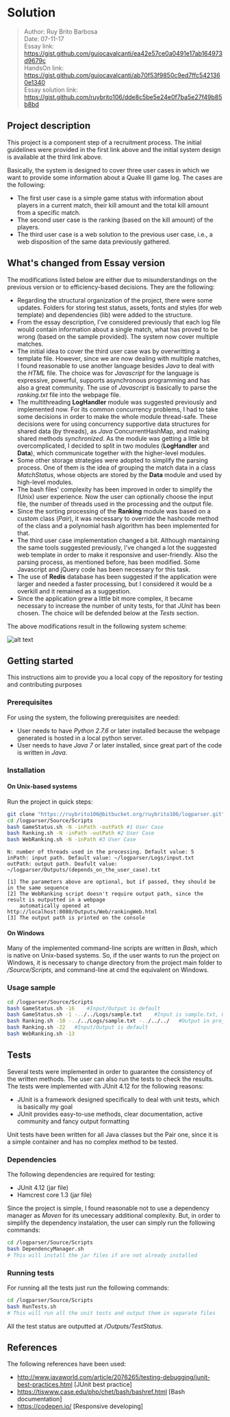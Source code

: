 # Solution
> Author: Ruy Brito Barbosa  
> Date: 07-11-17  
> Essay link: https://gist.github.com/guiocavalcanti/ea42e57ce0a0491e17ab164973d9679c  
> HandsOn link: https://gist.github.com/guiocavalcanti/ab70f53f9850c9ed7ffc5421360e1340  
> Essay solution link: https://gist.github.com/ruybrito106/dde8c5be5e24e0f7ba5e27f49b85b8bd  

## Project description

This project is a component step of a recruitment process. The initial guidelines were provided in the first link above
and the initial system design is available at the third link above.

Basically, the system is designed to cover three user cases in which we want to provide some information about a Quake III
game log. The cases are the following:

* The first user case is a simple game status with information about players in a current match, their kill amount and
the total kill amount from a specific match.
* The second user case is the ranking (based on the kill amount) of the players.
* The third user case is a web solution to the previous user case, i.e., a web disposition of the same data previously gathered.

## What's changed from Essay version

The modifications listed below are either due to misunderstandings on the previous version or to efficiency-based decisions.
They are the following:

* Regarding the structural organization of the project, there were some updates. Folders for storing test status, assets, fonts and styles (for web template) and dependencies (lib) were added to the structure.
* From the essay description, I've considered previously that each log file would contain information about a single match,
what has proved to be wrong (based on the sample provided). The system now cover multiple matches.
* The initial idea to cover the third user case was by overwritting a template file. However, since we are now dealing with
multiple matches, I found reasonable to use another language besides *Java* to deal with the *HTML* file. The choice was for
*Javascript* for the language is expressive, powerful, supports asynchronous programming and has also a great community.
The use of *Javascript* is basically to parse the *ranking.txt* file into the webpage file.
* The multithreading **LogHandler** module was suggested previously and implemented now. For its common concurrency problems,
I had to take some decisions in order to make the whole module thread-safe. These decisions were for using concurrency
supportive data structures for shared data (by threads), as *Java* ConcurrentHashMap, and making shared methods *synchronized*.
As the module was getting a little bit overcomplicated, I decided to split in two modules (**LogHandler** and **Data**),
which communicate together with the higher-level modules.
* Some other storage strategies were adopted to simplify the parsing process. One of them is the idea of grouping the match
data in a class *MatchStatus*, whose objects are stored by the **Data** module and used by high-level modules.
* The bash files' complexity has been improved in order to simplify the (Unix) user experience. Now the user can optionally
choose the input file, the number of threads used in the processing and the output file.
* Since the sorting processing of the **Ranking** module was based on a custom class (*Pair*), it was necessary to override the hashcode method of the class and a polynomial hash algorithm has been implemented for that.
* The third user case implementation changed a bit. Although mantaining the same tools suggested previously, I've changed a lot the suggested web template in order to make it responsive and user-friendly. Also the parsing process, as mentioned before, has been modified. Some Javascript and jQuery code has been necessary for this task.
* The use of **Redis** database has been suggested if the application were larger and needed a faster processing, but I
considered it would be a overkill and it remained as a suggestion.
* Since the application grew a little bit more complex, it became necessary to increase the number of unity tests, for that
*JUnit* has been chosen. The choice will be defended below at the *Tests* section.

The above modifications result in the following system scheme:

![alt text](http://res.cloudinary.com/ufpe/image/upload/v1499753670/Scheme2.png "System Scheme")

## Getting started

This instructions aim to provide you a local copy of the repository for testing and contributing purposes

### Prerequisites

For using the system, the following prerequisites are needed:

* User needs to have *Python 2.7.6* or later installed because the webpage generated is hosted in a local python server.
* User needs to have *Java 7* or later installed, since great part of the code is written in *Java*.

### Installation

#### On Unix-based systems

Run the project in quick steps:

```bash
git clone "https://ruybrito106@bitbucket.org/ruybrito106/logparser.git"
cd /logparser/Source/Scripts
bash GameStatus.sh -N -inPath -outPath #1 User Case
bash Ranking.sh -N -inPath -outPath #2 User Case
bash WebRanking.sh -N -inPath #3 User Case
```

```text
N: number of threads used in the processing. Default value: 5
inPath: input path. Default value: ~/logparser/Logs/input.txt
outPath: output path. Deafult value: ~/logparser/Outputs/(depends_on_the_user_case).txt

[1] The parameters above are optional, but if passed, they should be in the same sequence
[2] The WebRanking script doesn't require output path, since the result is outputted in a webpage
    automatically opened at http://localhost:8080/Outputs/Web/rankingWeb.html
[3] The output path is printed on the console
```

#### On Windows

Many of the implemented command-line scripts are written in *Bash*, which is native on Unix-based systems. So, if the user wants to run the project on Windows, it is necessary to change directory from the project main folder to */Source/Scripts*, and command-line at cmd the equivalent on Windows.

### Usage sample

```bash
cd /logparser/Source/Scripts
bash GameStatus.sh -16    #Input/Output is default
bash GameStatus.sh -1 -../../Logs/sample.txt    #Input is sample.txt, Output default
bash Ranking.sh -10 -../../Logs/sample.txt -../../../   #Output in project's parent folder
bash Ranking.sh -22   #Input/Output is default
bash WebRanking.sh -13
```

## Tests

Several tests were implemented in order to guarantee the consistency of the written methods. The user can also run the tests
to check the results. The tests were implemented with JUnit 4.12 for the following reasons:

* JUnit is a framework designed specifically to deal with unit tests, which is basically my goal
* JUnit provides easy-to-use methods, clear documentation, active community and fancy output formatting

Unit tests have been written for all Java classes but the Pair one, since it is a simple container and has no complex method to be tested.

### Dependencies

The following dependencies are required for testing:

* JUnit 4.12 (jar file)
* Hamcrest core 1.3 (jar file)

Since the project is simple, I found reasonable not to use a dependency manager as *Maven* for its unecessary additional
complexity. But, in order to simplify the dependency instalation, the user can simply run the following commands:

```bash
cd /logparser/Source/Scripts
bash DependencyManager.sh
# This will install the jar files if are not already installed
```

### Running tests

For running all the tests just run the following commands:

```bash
cd /logparser/Source/Scripts
bash RunTests.sh
# This will run all the unit tests and output them in separate files
```

All the test status are outputted at */Outputs/TestStatus*.

## References

The following references have been used:

* http://www.javaworld.com/article/2076265/testing-debugging/junit-best-practices.html [JUnit best practice]
* https://tiswww.case.edu/php/chet/bash/bashref.html [Bash documentation]
* https://codepen.io/ [Responsive developing]

